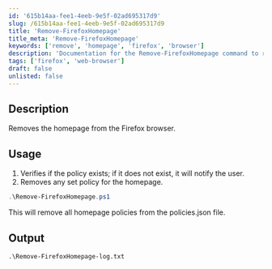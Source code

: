 ```yaml
---
id: '615b14aa-fee1-4eeb-9e5f-02ad695317d9'  
slug: /615b14aa-fee1-4eeb-9e5f-02ad695317d9  
title: 'Remove-FirefoxHomepage'  
title_meta: 'Remove-FirefoxHomepage'  
keywords: ['remove', 'homepage', 'firefox', 'browser']  
description: 'Documentation for the Remove-FirefoxHomepage command to remove the homepage from the Firefox browser.'  
tags: ['firefox', 'web-browser']  
draft: false  
unlisted: false  
---  
```


## Description  
Removes the homepage from the Firefox browser.  

## Usage  
1. Verifies if the policy exists; if it does not exist, it will notify the user.  
2. Removes any set policy for the homepage.  

```powershell  
.\Remove-FirefoxHomepage.ps1  
```  
This will remove all homepage policies from the policies.json file.  

## Output  

    .\Remove-FirefoxHomepage-log.txt  